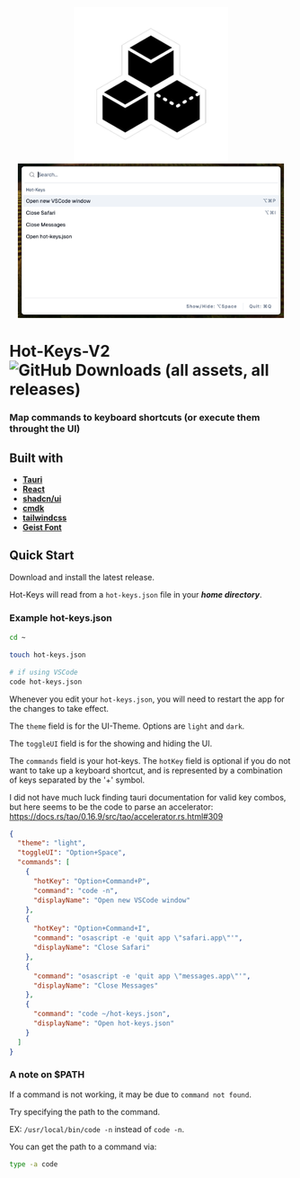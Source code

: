 <div align="center" style="display:flex align-items:center justify-content:center">
    <img src="src-tauri/icons/Square310x310Logo.png" alt="Icon" height="275px"/>
    <img src="src/assets/ui-image.png" alt="UI" height="275px"/>
</div>

# Hot-Keys-V2 ![GitHub Downloads (all assets, all releases)](https://img.shields.io/github/downloads/hayesbarber/hot-keys-v2/total)

### Map commands to keyboard shortcuts (or execute them throught the UI)

## Built with

- [**Tauri**](https://tauri.app)
- [**React**](https://react.dev)
- [**shadcn/ui**](https://ui.shadcn.com)
- [**cmdk**](https://github.com/pacocoursey/cmdk)
- [**tailwindcss**](https://tailwindcss.com)
- [**Geist Font**](https://github.com/vercel/geist-font/blob/main/LICENSE.txt)

## Quick Start

Download and install the latest release.

Hot-Keys will read from a `hot-keys.json` file in your **_home directory_**.

### Example hot-keys.json

```bash
cd ~
```

```bash
touch hot-keys.json
```

```bash
# if using VSCode
code hot-keys.json
```

Whenever you edit your `hot-keys.json`, you will need to restart the app for the changes to take effect.

The `theme` field is for the UI-Theme. Options are `light` and `dark`.

The `toggleUI` field is for the showing and hiding the UI.

The `commands` field is your hot-keys. The `hotKey` field is optional if you do not want to take up a keyboard shortcut, and is represented by a combination of keys separated by the '+' symbol.

I did not have much luck finding tauri documentation for valid key combos, but here seems to be the code to parse an accelerator: https://docs.rs/tao/0.16.9/src/tao/accelerator.rs.html#309

```json
{
  "theme": "light",
  "toggleUI": "Option+Space",
  "commands": [
    {
      "hotKey": "Option+Command+P",
      "command": "code -n",
      "displayName": "Open new VSCode window"
    },
    {
      "hotKey": "Option+Command+I",
      "command": "osascript -e 'quit app \"safari.app\"'",
      "displayName": "Close Safari"
    },
    {
      "command": "osascript -e 'quit app \"messages.app\"'",
      "displayName": "Close Messages"
    },
    {
      "command": "code ~/hot-keys.json",
      "displayName": "Open hot-keys.json"
    }
  ]
}
```

### A note on $PATH

If a command is not working, it may be due to `command not found`.

Try specifying the path to the command.

EX: `/usr/local/bin/code -n` instead of `code -n`.

You can get the path to a command via:

```bash
type -a code
```

